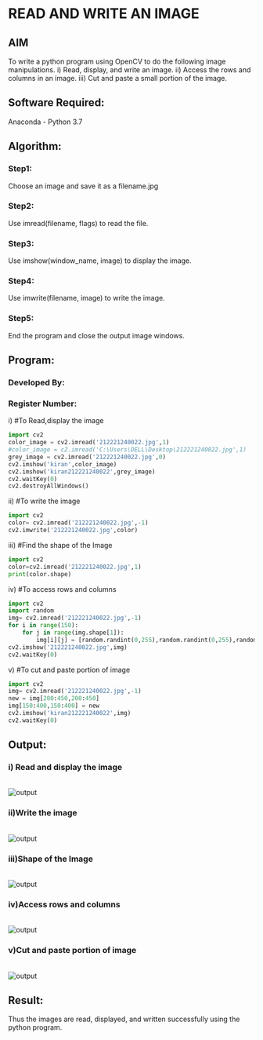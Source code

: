 # READ AND WRITE AN IMAGE
## AIM
To write a python program using OpenCV to do the following image manipulations.
i) Read, display, and write an image.
ii) Access the rows and columns in an image.
iii) Cut and paste a small portion of the image.

## Software Required:
Anaconda - Python 3.7
## Algorithm:
### Step1:
Choose an image and save it as a filename.jpg
### Step2:
Use imread(filename, flags) to read the file.
### Step3:
Use imshow(window_name, image) to display the image.
### Step4:
Use imwrite(filename, image) to write the image.
### Step5:
End the program and close the output image windows.
## Program:
### Developed By:
### Register Number: 
i) #To Read,display the image
```python
import cv2
color_image = cv2.imread('212221240022.jpg',1)
#color_image = c2.imread('C:\Users\DELL\Desktop\212221240022.jpg',1)
grey_image = cv2.imread('212221240022.jpg',0)
cv2.imshow('kiran',color_image)
cv2.imshow('kiran212221240022',grey_image)
cv2.waitKey(0)
cv2.destroyAllWindows()

```
ii) #To write the image
```Python
import cv2
color= cv2.imread('212221240022.jpg',-1)
cv2.imwrite('212221240022.jpg',color)


```
iii) #Find the shape of the Image
```Python
import cv2
color=cv2.imread('212221240022.jpg',1)
print(color.shape)


```
iv) #To access rows and columns
```Python
import cv2
import random
img= cv2.imread('212221240022.jpg',-1)
for i in range(150):
    for j in range(img.shape[1]):
        img[i][j] = [random.randint(0,255),random.randint(0,255),random.randint(0,255)]
cv2.imshow('212221240022.jpg',img)
cv2.waitKey(0)


```
v) #To cut and paste portion of image
```Python
import cv2
img= cv2.imread('212221240022.jpg',-1)
new = img[200:450,200:450]
img[150:400,150:400] = new
cv2.imshow('kiran212221240022',img)
cv2.waitKey(0)


```

## Output:

### i) Read and display the image

<br> ![output](img12.jpg)
<br>

### ii)Write the image

<br>![output](img2.jpg)
<br>

### iii)Shape of the Image

<br>![output](img3.jpg)
<br>

### iv)Access rows and columns
<br>![output](img4.jpg)
<br>

### v)Cut and paste portion of image
<br>![output](img5.jpg)
<br>

## Result:
Thus the images are read, displayed, and written successfully using the python program.


